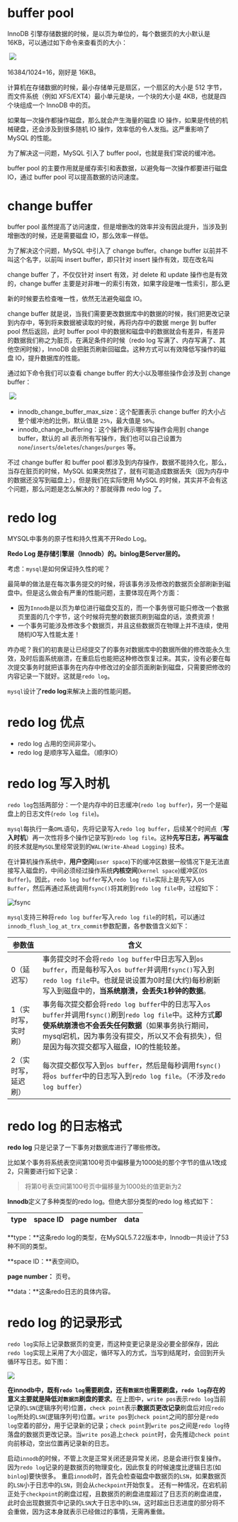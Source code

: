 # buffer pool

InnoDB 引擎存储数据的时候，是以页为单位的，每个数据页的大小默认是 16KB，可以通过如下命令来查看页的大小：

​	![](\img\innodb_page_size.png)

16384/1024=16，刚好是 16KB。

计算机在存储数据的时候，最小存储单元是扇区，一个扇区的大小是 512 字节，而文件系统（例如 XFS/EXT4）最小单元是块，一个块的大小是 4KB，也就是四个块组成一个 InnoDB 中的页。

如果每一次操作都操作磁盘，那么就会产生海量的磁盘 IO 操作，如果是传统的机械硬盘，还会涉及到很多随机 IO 操作，效率低的令人发指。这严重影响了 MySQL 的性能。

为了解决这一问题，MySQL 引入了 buffer pool，也就是我们常说的缓冲池。

buffer pool 的主要作用就是缓存索引和表数据，以避免每一次操作都要进行磁盘 IO，通过 buffer pool 可以提高数据的访问速度。

# change buffer

buffer pool 虽然提高了访问速度，但是增删改的效率并没有因此提升，当涉及到增删改的时候，还是需要磁盘 IO，那么效率一样低。

为了解决这个问题，MySQL 中引入了 change buffer。change buffer 以前并不叫这个名字，以前叫 insert buffer，即只针对 insert 操作有效，现在改名叫 

change buffer 了，不仅仅针对 insert 有效，对 delete 和 update 操作也是有效的，change buffer 主要是对非唯一的索引有效，如果字段是唯一性索引，那么更

新的时候要去检查唯一性，依然无法避免磁盘 IO。

change buffer 就是说，当我们需要更改数据库中的数据的时候，我们把更改记录到内存中，等到将来数据被读取的时候，再将内存中的数据 merge 到 buffer pool 然后返回，此时 buffer pool 中的数据和磁盘中的数据就会有差异，有差异的数据我们称之为脏页，在满足条件的时候（redo log 写满了、内存写满了、其他空闲时候），InnoDB 会把脏页刷新回磁盘。这种方式可以有效降低写操作的磁盘 IO，提升数据库的性能。

通过如下命令我们可以查看 change buffer 的大小以及哪些操作会涉及到 change buffer：

​	![](\..\img\change_buffer.png)

- innodb_change_buffer_max_size：这个配置表示 change buffer 的大小占整个缓冲池的比例，默认值是 `25%`，最大值是 `50%`。
- innodb_change_buffering：这个操作表示哪些写操作会用到 change buffer，默认的 all 表示所有写操作，我们也可以自己设置为 `none`/`inserts`/`deletes`/`changes`/`purges` 等。

不过 change buffer 和 buffer pool 都涉及到内存操作，数据不能持久化，那么，当存在脏页的时候，MySQL 如果突然挂了，就有可能造成数据丢失（因为内存中的数据还没写到磁盘上），但是我们在实际使用 MySQL 的时候，其实并不会有这个问题，那么问题是怎么解决的？那就得靠 redo log 了。

# redo log

MYSQL中事务的原子性和持久性离不开Redo Log。

**Redo Log 是存储引擎层（Innodb）的。binlog是Server层的。**

考虑：`mysql`是如何保证持久性的呢？

最简单的做法是在每次事务提交的时候，将该事务涉及修改的数据页全部刷新到磁盘中。但是这么做会有严重的性能问题，主要体现在两个方面：

- 因为`Innodb`是以页为单位进行磁盘交互的，而一个事务很可能只修改一个数据页里面的几个字节，这个时候将完整的数据页刷到磁盘的话，浪费资源！
- 一个事务可能涉及修改多个数据页，并且这些数据页在物理上并不连续，使用随机IO写入性能太差！

咋办呢？我们的初衷是让已经提交了的事务对数据库中的数据所做的修改能永久生效，及时后面系统崩溃，在重启后也能把这种修改恢复过来。其实，没有必要在每次提交事务时就把该事务在内存中修改过的全部页面刷新到磁盘，只需要把修改的内容记录一下就好。这就是`redo log`。

`mysql`设计了**redo log**来解决上面的性能问题。

# redo log 优点

- redo log 占用的空间非常小。
- redo log 是顺序写入磁盘。（顺序IO）

# redo log 写入时机

`redo log`包括两部分：一个是内存中的日志缓冲(`redo log buffer`)，另一个是磁盘上的日志文件(`redo log file`)。

`mysql`每执行一条`DML`语句，先将记录写入`redo log buffer`，后续某个时间点（**写入时机**）再一次性将多个操作记录写到`redo log file`。这种**先写日志，再写磁盘**的技术就是`MySQL`里经常说到的`WAL(Write-Ahead Logging)` 技术。



在计算机操作系统中，**用户空间**(`user space`)下的缓冲区数据一般情况下是无法直接写入磁盘的，中间必须经过操作系统**内核空间**(`kernel space`)缓冲区(`OS Buffer`)。因此，`redo log buffer`写入`redo log file`实际上是先写入`OS Buffer`，然后再通过系统调用`fsync()`将其刷到`redo log file`中，过程如下：

![fsync](\img\fsync.jpg)	



`mysql`支持三种将`redo log buffer`写入`redo log file`的时机，可以通过`innodb_flush_log_at_trx_commit`参数配置，各参数值含义如下：

| 参数值              | 含义                                                         |
| ------------------- | ------------------------------------------------------------ |
| 0（延迟写）         | 事务提交时不会将`redo log buffer`中日志写入到`os buffer`，而是每秒写入`os buffer`并调用`fsync()`写入到`redo log file`中。也就是说设置为0时是(大约)每秒刷新写入到磁盘中的，**当系统崩溃，会丢失1秒钟的数据**。 |
| 1（实时写，实时刷） | 事务每次提交都会将`redo log buffer`中的日志写入`os buffer`并调用`fsync()`刷到`redo log file`中。这种方式**即使系统崩溃也不会丢失任何数据**（如果事务执行期间，mysql宕机，因为事务没有提交，所以又不会有损失），但是因为每次提交都写入磁盘，IO的性能较差。 |
| 2（实时写，延迟刷） | 每次提交都仅写入到`os buffer`，然后是每秒调用`fsync()`将`os buffer`中的日志写入到`redo log file`。（不涉及`redo log buffer`） |

# redo log 的日志格式

**redo log** 只是记录了一下事务对数据库进行了哪些修改。

比如某个事务将系统表空间第100号页中偏移量为1000处的那个字节的值从1改成2，只需要进行如下记录：

>将第0号表空间第100号页中偏移量为1000处的值更新为2

**Innodb**定义了多种类型的redo log。但绝大部分类型的redo log 格式如下：

| type | space ID | page number | data |
| ---- | -------- | ----------- | ---- |

**type：**这条redo log的类型，在MySQL5.7.22版本中，Innodb一共设计了53种不同的类型。

**space ID：**表空间ID。

**page number：** 页号。

**data：**这条redo日志的具体内容。

# redo log 的记录形式

`redo log`实际上记录数据页的变更，而这种变更记录是没必要全部保存，因此`redo log`实现上采用了大小固定，循环写入的方式，当写到结尾时，会回到开头循环写日志。如下图：

![](\img\redo_log_file.jpg)	

**在innodb中，既有`redo log`需要刷盘，还有`数据页`也需要刷盘，`redo log`存在的意义主要就是降低对`数据页`刷盘的要求**。在上图中，`write pos`表示`redo log`当前记录的`LSN`(逻辑序列号)位置，`check point`表示**数据页更改记录**刷盘后对应`redo log`所处的`LSN`(逻辑序列号)位置。`write pos`到`check point`之间的部分是`redo log`空着的部分，用于记录新的记录；`check point`到`write pos`之间是`redo log`待落盘的数据页更改记录。当`write pos`追上`check point`时，会先推动`check point`向前移动，空出位置再记录新的日志。

启动`innodb`的时候，不管上次是正常关闭还是异常关闭，总是会进行恢复操作。因为`redo log`记录的是数据页的物理变化，因此恢复的时候速度比逻辑日志(如`binlog`)要快很多。 重启`innodb`时，首先会检查磁盘中数据页的`LSN`，如果数据页的`LSN`小于日志中的`LSN`，则会从`checkpoint`开始恢复。 还有一种情况，在宕机前正处于`checkpoint`的刷盘过程，且数据页的刷盘进度超过了日志页的刷盘进度，此时会出现数据页中记录的`LSN`大于日志中的`LSN`，这时超出日志进度的部分将不会重做，因为这本身就表示已经做过的事情，无需再重做。


